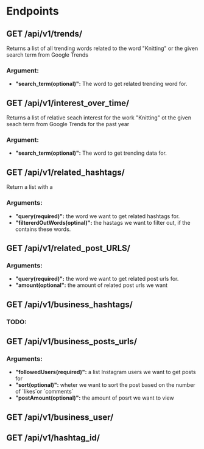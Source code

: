 # Endpoints

## GET /api/v1/trends/
Returns a list of all trending words related to the word "Knitting" or the given search term from Google Trends 
### Argument:
  - **"search_term(optional)":** The word to get related trending word for.

## GET /api/v1/interest_over_time/
Returns a list of relative seach interest for the work "Knitting" ot the given seach term from Google Trends for the past year
### Argument:
  - **"search_term(optional)":** The word to get trending data for.

## GET /api/v1/related_hashtags/
Return a list with a
### Arguments:
  - **"query(required)":** the word we want to get related hashtags for.
  - **"filtererdOutWords(optinal)":** the hastags we want to filter out, if the contains these words.


## GET /api/v1/related_post_URLS/
### Arguments:
  - **"query(required)":** the word we want to get related post urls for.
  - **"amount(optional":** the amount of related post urls we want

## GET /api/v1/business_hashtags/
### TODO:


## GET /api/v1/business_posts_urls/
### Arguments:
  - **"followedUsers(required)":** a list Instagram users we want to get posts for
  - **"sort(optional)":** wheter we want to sort the post based on the number of ´likes´or ´comments´
  - **"postAmount(optional)":** the amount of posrt we want to view

## GET /api/v1/business_user/
## GET /api/v1/hashtag_id/

<!-- ### Request

Accepts `application/json`.

```json
{
  "email": "your@email.com",
  "password": "password"
}
```

### Response

Returns a JWT access and refresh token on the form

```json
{
  "refresh": "REFRESH.TOKEN",
  "access": "ACCESS.TOKEN"
}
```

Refresh token is valid for 90 days, access token is valid for 30 minutes.

## POST /auth/refresh/

Authentication endpoint for refreshing your access token when it expires using the refresh token from `/auth/token/`.

### Request

Accepts `application/json`.

```json
{
  "refresh": "REFRESH.TOKEN"
}
```

### Response

Returns a new JWT access token valid for 30 minutes.

```json
{
  "access": "ACCESS.TOKEN"
}
```

## POST /auth/register/

Register a new user

### Request

```json
{
  "email": "your@email.com",
  "first_name": "First Name",
  "last_name": "Last Name",
  "phone_number": "+4799999999",
  "password": "Password",
  "address": {
    "line1": "Address line 1",
    "line2": "Address line 2 (Optional)",
    "postalcode": "1234",
    "city": "City",
    "country": "Country"
  }
}
```

### Response

```json
{
  "user": {
    "email": "your@email.com",
    "first_name": "First Name",
    "last_name": "Last Name",
    "phone_number": "+4799999999",
    "last_login": null,
    "address": {
      "line1": "Address line 1",
      "line2": "Address line 2 (Optional)",
      "postalcode": "1234",
      "city": "City",
      "country": "Country"
    }
  },
  "message": "User Created Successfully.  Now perform Login to get your token"
}
```

## GET /auth/user/$id/

Returns the user with the given id

### Response

```json
{
  "email": "user@email.com",
  "first_name": "Firstname",
  "last_name": "Lastname",
  "phone_number": "+4799999998",
  "last_login": null,
  "address": {
    "line1": "Address line1",
    "line2": "Address line2 (optional)",
    "postalcode": "postalcode",
    "city": "City",
    "country": "Country",
    "geocode": {
      "lat": 59.9138688,
      "lng": 10.7522454
    }
  },
  "date_joined": "2021-03-31T22:00:53Z",
  "is_staff": false,
  "id": 2
}
```

## GET auth/self/

Fetch information about the currently logged in user.

### Response

```json
{
  "email": "your@email.com",
  "first_name": "First Name",
  "last_name": "Last Name",
  "phone_number": "Phone Number",
  "last_login": "2021-02-17T14:59:08.337785Z",
  "address": {
    "line1": "Address line 1",
    "line2": "Address line 2 (Optional)",
    "postalcode": "1234",
    "city": "City",
    "country": "Country"
  }
}
```

## PUT auth/self/

Edit the user

### Request

```json
{
  "email": "your@email.com",
  "first_name": "First Name",
  "last_name": "Last Name",
  "phone_number": "+4799889988",
  "last_login": "2021-02-17T14:59:08.337785Z"
}
```

### Response

```json
{
  "user": {
    "email": "your@email.com",
    "first_name": "First Name",
    "last_name": "Last Name",
    "phone_number": "+4799889988",
    "last_login": "2021-02-17T14:59:08.337785Z",
    "address": {
      "line1": "Address line 1",
      "line2": "Address line 2 (Optional)",
      "postalcode": "1234",
      "city": "City",
      "country": "Country"
    },
    "date_joined": "2021-04-06T13:39:37.766908Z",
    "is_staff": true,
    "id": 8
  }
}
```

## PUT auth/change/password/

Edit he user's password.

## Request

```json
{
  "old_password": "password123",
  "new_password": "password12345679"
}
```

## Response

HTTP_204_NO_CONTENT

## PUT auth/edit/address/

Edit the user's address.

## Request

```json
{
  "address": {
    "line1": "Address line 1",
    "line2": "Address line 2 (Optional)",
    "postalcode": "1234",
    "city": "City",
    "country": "Country"
  }
}
```

## Response

```json
{
  "address": {
    "line1": "Address line 1",
    "line2": "Address line 2 (Optional)",
    "postalcode": "1234",
    "city": "City",
    "country": "Country"
  }
}
```

## POST ad/create/

Create an ad

### Request

```json
{
  "title": "test",
  "description": "test",
  "price": 100
}
```

### Response

```json
{
  "id": 1,
  "owner": {
    "email": "test@test.org",
    "first_name": "test",
    "last_name": "test",
    "phone_number": "98989898"
  },
  "thumbnail": null,
  "images": [],
  "title": "test",
  "description": "test",
  "price": 100,
  "created_at": "2021-03-11T22:40:10.507173Z",
  "last_modified": "2021-03-11T22:40:10.507208Z",
  "is_sold": false,
  "category": null
}
```

## GET ad/$id/

Return the ad with given id

### Response

```json
{
  "id": 1,
  "owner": {
    "email": "test@test.no",
    "first_name": "test",
    "last_name": "test",
    "phone_number": "98989898"
  },
  "thumbnail": null,
  "images": [],
  "title": "test",
  "description": "test",
  "price": 100,
  "created_at": "2021-03-11T22:40:10.507173Z",
  "last_modified": "2021-03-11T22:40:10.507208Z",
  "is_sold": false,
  "category": null
}
```

## PUT ad/$id/

Update the ad with given id

### Request

```json
{
  "title": "test",
  "description": "test",
  "price": "100"
}
```

### Response

```json
{
  "title": "test",
  "description": "test",
  "price": "100",
  "category": null
}
```

## DELETE ad/$id/

Delete the ad with given id

## GET ad/list/

Return a list of all ads

### Response

```json
[
  {
    "id": 1,
    "owner": {
      "email": "test@test.no",
      "first_name": "test",
      "last_name": "test",
      "phone_number": "98989898"
    },
    "thumbnail": null,
    "images": [],
    "title": "test",
    "description": "test",
    "price": 100,
    "created_at": "2021-03-11T22:40:10.507173Z",
    "last_modified": "2021-03-11T22:40:10.507208Z",
    "is_sold": false,
    "category": null
  },
  {
    "id": 2,
    "owner": {
      "email": "admin@admin.no",
      "first_name": "test",
      "last_name": "test",
      "phone_number": "98989898"
    },
    "thumbnail": null,
    "images": [],
    "title": "test",
    "description": "test",
    "price": 100,
    "created_at": "2021-03-11T22:40:10.507173Z",
    "last_modified": "2021-03-11T22:40:10.507208Z",
    "is_sold": true,
    "category": null
  }
]
```

## GET ad/list/not-sold/

Return a list of not sold ads

### Response

The same as `ad/list/`, but filtered on `is_sold = False`.

## GET ad/list/self

Return a list with all the ads created by user logged in

### Response

```json
[
  {
    "id": 1,
    "owner": {
      "email": "test@test.no",
      "first_name": "test",
      "last_name": "test",
      "phone_number": "98989898"
    },
    "thumbnail": null,
    "images": [],
    "title": "test",
    "description": "test",
    "price": 100,
    "created_at": "2021-03-11T22:40:10.507173Z",
    "last_modified": "2021-03-11T22:40:10.507208Z",
    "is_sold": false,
    "category": null
  },
  {
    "id": 2,
    "owner": {
      "email": "test@test.no",
      "first_name": "test",
      "last_name": "test",
      "phone_number": "98989898"
    },
    "thumbnail": null,
    "images": [],
    "title": "test 1",
    "description": "test 1",
    "price": 100,
    "created_at": "2021-03-11T22:40:10.507173Z",
    "last_modified": "2021-03-11T22:40:10.507208Z",
    "is_sold": false,
    "category": null
  }
]
```

## GET ad/list-by-user/$id/

Return a list with all the ads created by given user

### Response

```json
{
        "id": 1,
        "owner": {
            "id": 1,
            "email": "user@email.com",
            "first_name": "user",
            "last_name": "account",
            "phone_number": "+4799999999"
        },
        "thumbnail": {
            "id": 1,
            "url": "http://localhost:8000/ad/image/1/",
            "description": null
        },
        "images": [
            {
                "id": 1,
                "url": "http://localhost:8000/ad/image/1/",
                "description": null
            }
        ],
        "distance": -1,
        "title": "dyr",
        "description": "Test1",
        "price": 100,
        "created_at": "2021-04-05T07:45:04.464893Z",
        "last_modified": "2021-04-05T07:45:04.464932Z",
        "is_sold": false,
        "category": 1
    },
    {
        "id": 1,
        "owner": {
            "id": 1,
            "email": "user@email.com",
            "first_name": "user",
            "last_name": "account",
            "phone_number": "+4799999999"
        },
        "thumbnail": {
            "id": 2,
            "url": "http://localhost:8000/ad/image/2/",
            "description": "21 gir"
        },
        "images": [
            {
                "id": 2,
                "url": "http://localhost:8000/ad/image/2/",
                "description": "god som ny"
            },
            {
                "id": 3,
                "url": "http://localhost:8000/ad/image/3/",
                "description": "ubrukt"
            }
        ],
        "distance": -1,
        "title": "Sykkel",
        "description": "Ubrukt sykkel",
        "price": 1000,
        "created_at": "2021-04-05T07:45:47.257834Z",
        "last_modified": "2021-04-05T07:45:47.257927Z",
        "is_sold": false,
        "category": 1
    },
```

## POST ad/create/image/$id/

Create an image

### Request

```json
{
  "image": "FILE.IMAGE",
  "ad": 1,
  "description": "test"
}
```

### Response

```json
{
  "id": 1,
  "url": "http://localhost:8000/ad/image/1/",
  "description": "Test"
}
```

## GET ad/image/$id/

Return the image with given id

### Response

Returns `image/jpeg`

## PUT ad/image/$id/

Update the description of an image. Accepts form data "description".

## DELETE ad/image/$id/

Delete the given image.

## GET ad/category/list/

Returns a list of all the possible categories.

### Response

```json
[
  {
    "id": 1,
    "name": "Bil"
  },
  {
    "id": 2,
    "name": "Fritid"
  },
  {
    "id": 3,
    "name": "Dyr"
  }
]
```

## GET ad/category/$id/

Returns the given category.

### Response

```json
{
  "id": 1,
  "name": "Bil"
}
```
## GET ad/list/bycategory/$category_id/

Returns a list of all ads with the given category.

### Response

The same as `ad/list/`, but filtered on `category = category_id`.

## POST /ad/favorite/create/

Creates a favorited-ad-by-user with the given request details.

### Request

Accepts `application/json`.

```json
{
    "user": 7,
    "favorite_ad": 4
}
```

### Response

Returns the favorited-ad-by-user that was created.

```json
{
    "user": 7,
    "favorite_ad": 4
}
```

## DELETE /ad/favorite/$user_id-$ad_id/

Deletes the given favorited-ad-by-user.


### Response

"Item successfully deleted!"


## GET ad/favorite/list/

Returns a list of all exisiting favorited-ads-by-user combinations.

### Response

```json
[
  {
    "id": 1,
    "user": 7,
    "favorite_ad": 5
  },
  {
    "id": 2,
    "user": 5,
    "favorite_ad": 4
  }
]
```

## GET ad/favorite/list/self/

Returns a list of all favorited-ads-by-user combinations for the user sending the request .

### Response

The same as `ad/favorite/list`, but filtered on `user = requesting_user.id`.


## GET ad/favorite/user/$id/

Returns a list of all favorited-ads-by-user combinations for the given user .

### Response

The same as `ad/favorite/list`, but filtered on `user = user.id`.


## GET ad/favorite/detail/$user_id-$ad_id/

Returns favorited-ads-by-user combination the given user and ad .

### Response

```json
{
    "id": 2,
    "user": 7,
    "favorite_ad": 5
}
``` -->
